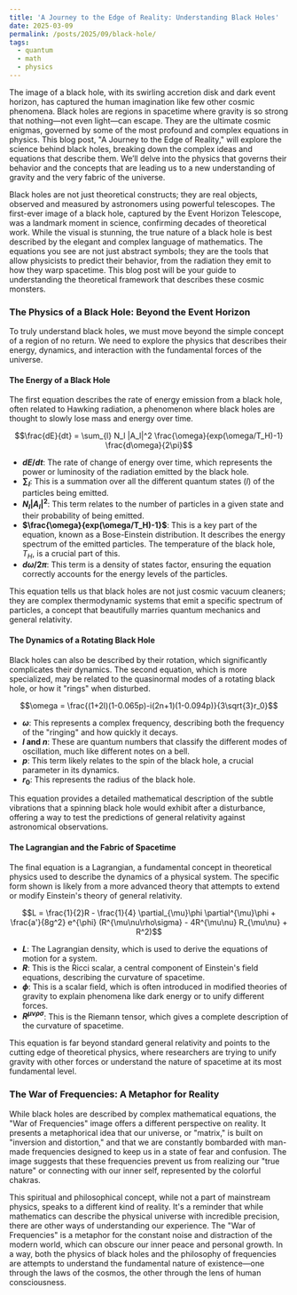 ```yaml
---
title: 'A Journey to the Edge of Reality: Understanding Black Holes'
date: 2025-03-09
permalink: /posts/2025/09/black-hole/
tags:
  - quantum
  - math
  - physics
---
```



The image of a black hole, with its swirling accretion disk and dark event horizon, has captured the human imagination like few other cosmic phenomena. Black holes are regions in spacetime where gravity is so strong that nothing—not even light—can escape. They are the ultimate cosmic enigmas, governed by some of the most profound and complex equations in physics. This blog post, "A Journey to the Edge of Reality," will explore the science behind black holes, breaking down the complex ideas and equations that describe them. We’ll delve into the physics that governs their behavior and the concepts that are leading us to a new understanding of gravity and the very fabric of the universe.

Black holes are not just theoretical constructs; they are real objects, observed and measured by astronomers using powerful telescopes. The first-ever image of a black hole, captured by the Event Horizon Telescope, was a landmark moment in science, confirming decades of theoretical work. While the visual is stunning, the true nature of a black hole is best described by the elegant and complex language of mathematics. The equations you see are not just abstract symbols; they are the tools that allow physicists to predict their behavior, from the radiation they emit to how they warp spacetime. This blog post will be your guide to understanding the theoretical framework that describes these cosmic monsters.

### The Physics of a Black Hole: Beyond the Event Horizon

To truly understand black holes, we must move beyond the simple concept of a region of no return. We need to explore the physics that describes their energy, dynamics, and interaction with the fundamental forces of the universe.

#### The Energy of a Black Hole

The first equation describes the rate of energy emission from a black hole, often related to Hawking radiation, a phenomenon where black holes are thought to slowly lose mass and energy over time.

$$\frac{dE}{dt} = \sum_{l} N_l |A_l|^2 \frac{\omega}{exp(\omega/T_H)-1} \frac{d\omega}{2\pi}$$

* **$dE/dt$**: The rate of change of energy over time, which represents the power or luminosity of the radiation emitted by the black hole.
* **$\sum_{l}$**: This is a summation over all the different quantum states ($l$) of the particles being emitted.
* **$N_l |A_l|^2$**: This term relates to the number of particles in a given state and their probability of being emitted.
* **$\frac{\omega}{exp(\omega/T_H)-1}$**: This is a key part of the equation, known as a Bose-Einstein distribution. It describes the energy spectrum of the emitted particles. The temperature of the black hole, $T_H$, is a crucial part of this.
* **$d\omega / 2\pi$**: This term is a density of states factor, ensuring the equation correctly accounts for the energy levels of the particles.

This equation tells us that black holes are not just cosmic vacuum cleaners; they are complex thermodynamic systems that emit a specific spectrum of particles, a concept that beautifully marries quantum mechanics and general relativity.

#### The Dynamics of a Rotating Black Hole

Black holes can also be described by their rotation, which significantly complicates their dynamics. The second equation, which is more specialized, may be related to the quasinormal modes of a rotating black hole, or how it "rings" when disturbed.

$$\omega = \frac{(1+2l)(1-0.065p)-i(2n+1)(1-0.094p)}{3\sqrt{3}r_0}$$

* **$\omega$**: This represents a complex frequency, describing both the frequency of the "ringing" and how quickly it decays.
* **$l$ and $n$**: These are quantum numbers that classify the different modes of oscillation, much like different notes on a bell.
* **$p$**: This term likely relates to the spin of the black hole, a crucial parameter in its dynamics.
* **$r_0$**: This represents the radius of the black hole.

This equation provides a detailed mathematical description of the subtle vibrations that a spinning black hole would exhibit after a disturbance, offering a way to test the predictions of general relativity against astronomical observations.

#### The Lagrangian and the Fabric of Spacetime

The final equation is a Lagrangian, a fundamental concept in theoretical physics used to describe the dynamics of a physical system. The specific form shown is likely from a more advanced theory that attempts to extend or modify Einstein's theory of general relativity.

$$L = \frac{1}{2}R - \frac{1}{4} \partial_{\mu}\phi \partial^{\mu}\phi + \frac{a'}{8g^2} e^{\phi} (R^{\mu\nu\rho\sigma} - 4R^{\mu\nu} R_{\mu\nu} + R^2)$$

* **$L$**: The Lagrangian density, which is used to derive the equations of motion for a system.
* **$R$**: This is the Ricci scalar, a central component of Einstein's field equations, describing the curvature of spacetime.
* **$\phi$**: This is a scalar field, which is often introduced in modified theories of gravity to explain phenomena like dark energy or to unify different forces.
* **$R^{\mu\nu\rho\sigma}$**: This is the Riemann tensor, which gives a complete description of the curvature of spacetime.

This equation is far beyond standard general relativity and points to the cutting edge of theoretical physics, where researchers are trying to unify gravity with other forces or understand the nature of spacetime at its most fundamental level.

### The War of Frequencies: A Metaphor for Reality

While black holes are described by complex mathematical equations, the "War of Frequencies" image offers a different perspective on reality. It presents a metaphorical idea that our universe, or "matrix," is built on "inversion and distortion," and that we are constantly bombarded with man-made frequencies designed to keep us in a state of fear and confusion. The image suggests that these frequencies prevent us from realizing our "true nature" or connecting with our inner self, represented by the colorful chakras.

This spiritual and philosophical concept, while not a part of mainstream physics, speaks to a different kind of reality. It's a reminder that while mathematics can describe the physical universe with incredible precision, there are other ways of understanding our experience. The "War of Frequencies" is a metaphor for the constant noise and distraction of the modern world, which can obscure our inner peace and personal growth. In a way, both the physics of black holes and the philosophy of frequencies are attempts to understand the fundamental nature of existence—one through the laws of the cosmos, the other through the lens of human consciousness.
